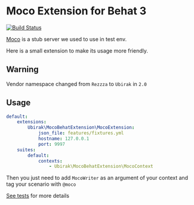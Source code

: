 # Moco Extension for Behat 3

[![Build Status](https://travis-ci.org/ubirak/moco-behat-extension.svg?branch=master)](https://travis-ci.org/ubirak/moco-behat-extension)

[Moco](https://github.com/dreamhead/moco) is a stub server we used to use in test env.

Here is a small extension to make its usage more friendly.

## Warning

Vendor namespace changed from `Rezzza` to `Ubirak` in `2.0`

## Usage

```yml
default:
    extensions:
        Ubirak\MocoBehatExtension\MocoExtension:
            json_file: features/fixtures.yml
            hostname: 127.0.0.1
            port: 9997
    suites:
        default:
            contexts:
                - Ubirak\MocoBehatExtension\MocoContext
```

Then you just need to add `MocoWriter` as an argument of your context and tag your scenario with `@moco`

[See tests](features) for more details

